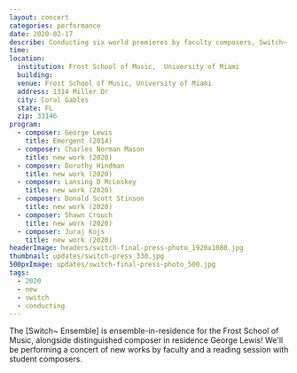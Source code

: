 ```yaml
---
layout: concert
categories: performance
date: 2020-02-17
describe: Conducting six world premieres by faculty composers, Switch~ Ensemble.
time:
location:
  institution: Frost School of Music,  University of Miami
  building:
  venue: Frost School of Music, University of Miami
  address: 1314 Miller Dr
  city: Coral Gables
  state: FL
  zip: 33146
program:
  - composer: George Lewis
    title: Emergent (2014)
  - composer: Charles Norman Mason
    title: new work (2020)
  - composer: Dorothy Hindman
    title: new work (2020)
  - composer: Lansing D McLoskey
    title: new work (2020)
  - composer: Donald Scott Stinson
    title: new work (2020)
  - composer: Shawn Crouch
    title: new work (2020)
  - composer: Juraj Kojs
    title: new work (2020)
headerImage: headers/switch-final-press-photo_1920x1080.jpg
thumbnail: updates/switch-press_330.jpg
500pxImage: updates/switch-final-press-photo_500.jpg
tags:
  - 2020
  - new
  - switch
  - conducting
---
```


The [Switch~ Ensemble] is ensemble-in-residence for the Frost School of Music, alongside distinguished composer in residence George Lewis! We'll be performing a concert of new works by faculty and a reading session with student composers.
